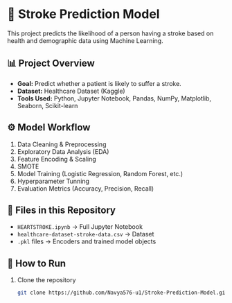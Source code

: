 # 🧠 Stroke Prediction Model

This project predicts the likelihood of a person having a stroke based on health and demographic data using Machine Learning.

## 📊 Project Overview
- **Goal:** Predict whether a patient is likely to suffer a stroke.
- **Dataset:** Healthcare Dataset (Kaggle)
- **Tools Used:** Python, Jupyter Notebook, Pandas, NumPy, Matplotlib, Seaborn, Scikit-learn

## ⚙️ Model Workflow
1. Data Cleaning & Preprocessing  
2. Exploratory Data Analysis (EDA)  
3. Feature Encoding & Scaling
4. SMOTE
5. Model Training (Logistic Regression, Random Forest, etc.)
6. Hyperparameter Tunning
7. Evaluation Metrics (Accuracy, Precision, Recall)

## 📁 Files in this Repository
- `HEARTSTROKE.ipynb` → Full Jupyter Notebook  
- `healthcare-dataset-stroke-data.csv` → Dataset  
- `.pkl` files → Encoders and trained model objects  

## 🚀 How to Run
1. Clone the repository  
   ```bash
   git clone https://github.com/Navya576-u1/Stroke-Prediction-Model.git
